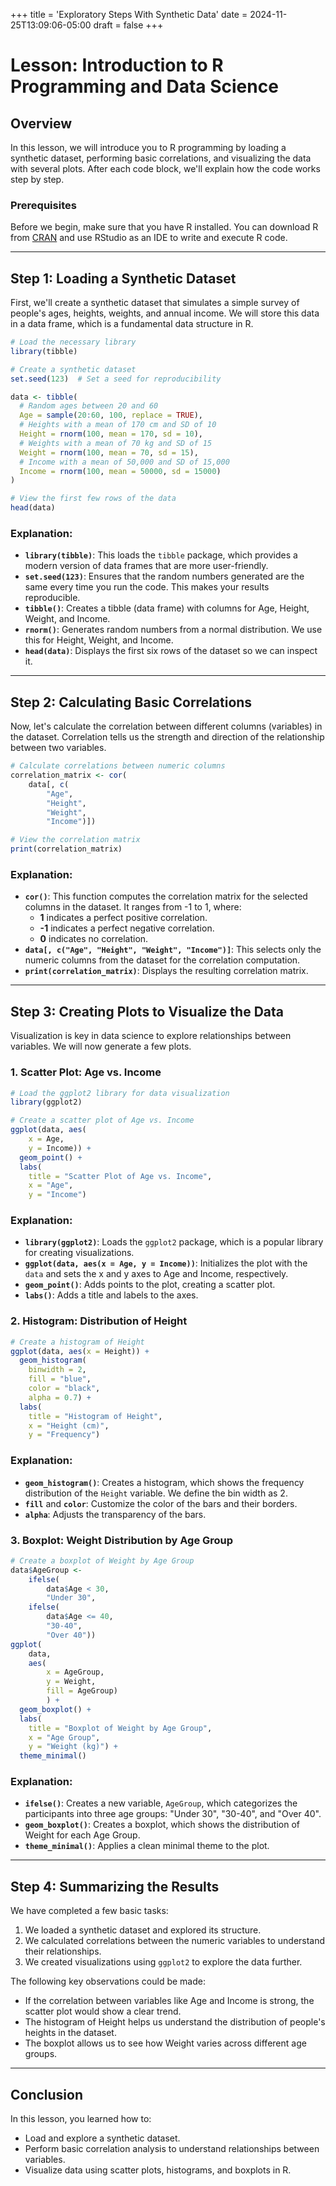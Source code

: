 +++
title = 'Exploratory Steps With Synthetic Data'
date = 2024-11-25T13:09:06-05:00
draft = false
+++

# Lesson: Introduction to R Programming and Data Science

## Overview
In this lesson, we will introduce you to R programming by loading a synthetic dataset, performing basic correlations, and visualizing the data with several plots. After each code block, we'll explain how the code works step by step.

### Prerequisites
Before we begin, make sure that you have R installed. You can download R from [CRAN](https://cran.r-project.org/) and use RStudio as an IDE to write and execute R code.

---

## Step 1: Loading a Synthetic Dataset

First, we'll create a synthetic dataset that simulates a simple survey of people's ages, heights, weights, and annual income. We will store this data in a data frame, which is a fundamental data structure in R.

```r
# Load the necessary library
library(tibble)

# Create a synthetic dataset
set.seed(123)  # Set a seed for reproducibility

data <- tibble(
  # Random ages between 20 and 60
  Age = sample(20:60, 100, replace = TRUE),  
  # Heights with a mean of 170 cm and SD of 10
  Height = rnorm(100, mean = 170, sd = 10),  
  # Weights with a mean of 70 kg and SD of 15
  Weight = rnorm(100, mean = 70, sd = 15),   
  # Income with a mean of 50,000 and SD of 15,000
  Income = rnorm(100, mean = 50000, sd = 15000)
)

# View the first few rows of the data
head(data)
```

### Explanation:
- **`library(tibble)`**: This loads the `tibble` package, which provides a modern version of data frames that are more user-friendly.
- **`set.seed(123)`**: Ensures that the random numbers generated are the same every time you run the code. This makes your results reproducible.
- **`tibble()`**: Creates a tibble (data frame) with columns for Age, Height, Weight, and Income.
- **`rnorm()`**: Generates random numbers from a normal distribution. We use this for Height, Weight, and Income.
- **`head(data)`**: Displays the first six rows of the dataset so we can inspect it.

---

## Step 2: Calculating Basic Correlations

Now, let's calculate the correlation between different columns (variables) in the dataset. Correlation tells us the strength and direction of the relationship between two variables.

```r
# Calculate correlations between numeric columns
correlation_matrix <- cor(
    data[, c(
        "Age",
        "Height",
        "Weight",
        "Income")])

# View the correlation matrix
print(correlation_matrix)
```

### Explanation:
- **`cor()`**: This function computes the correlation matrix for the selected columns in the dataset. It ranges from -1 to 1, where:
  - **1** indicates a perfect positive correlation.
  - **-1** indicates a perfect negative correlation.
  - **0** indicates no correlation.
- **`data[, c("Age", "Height", "Weight", "Income")]`**: This selects only the numeric columns from the dataset for the correlation computation.
- **`print(correlation_matrix)`**: Displays the resulting correlation matrix.

---

## Step 3: Creating Plots to Visualize the Data

Visualization is key in data science to explore relationships between variables. We will now generate a few plots.

### 1. Scatter Plot: Age vs. Income

```r
# Load the ggplot2 library for data visualization
library(ggplot2)

# Create a scatter plot of Age vs. Income
ggplot(data, aes(
    x = Age,
    y = Income)) +
  geom_point() +
  labs(
    title = "Scatter Plot of Age vs. Income",
    x = "Age",
    y = "Income")
```

### Explanation:
- **`library(ggplot2)`**: Loads the `ggplot2` package, which is a popular library for creating visualizations.
- **`ggplot(data, aes(x = Age, y = Income))`**: Initializes the plot with the `data` and sets the x and y axes to Age and Income, respectively.
- **`geom_point()`**: Adds points to the plot, creating a scatter plot.
- **`labs()`**: Adds a title and labels to the axes.

### 2. Histogram: Distribution of Height

```r
# Create a histogram of Height
ggplot(data, aes(x = Height)) +
  geom_histogram(
    binwidth = 2,
    fill = "blue",
    color = "black",
    alpha = 0.7) +
  labs(
    title = "Histogram of Height",
    x = "Height (cm)",
    y = "Frequency")
```

### Explanation:
- **`geom_histogram()`**: Creates a histogram, which shows the frequency distribution of the `Height` variable. We define the bin width as 2.
- **`fill`** and **`color`**: Customize the color of the bars and their borders.
- **`alpha`**: Adjusts the transparency of the bars.

### 3. Boxplot: Weight Distribution by Age Group

```r
# Create a boxplot of Weight by Age Group
data$AgeGroup <- 
    ifelse(
        data$Age < 30, 
        "Under 30", 
    ifelse(
        data$Age <= 40, 
        "30-40", 
        "Over 40"))
ggplot(
    data,
    aes(
        x = AgeGroup,
        y = Weight,
        fill = AgeGroup)
        ) +
  geom_boxplot() +
  labs(
    title = "Boxplot of Weight by Age Group",
    x = "Age Group",
    y = "Weight (kg)") +
  theme_minimal()
```

### Explanation:
- **`ifelse()`**: Creates a new variable, `AgeGroup`, which categorizes the participants into three age groups: "Under 30", "30-40", and "Over 40".
- **`geom_boxplot()`**: Creates a boxplot, which shows the distribution of Weight for each Age Group.
- **`theme_minimal()`**: Applies a clean minimal theme to the plot.

---

## Step 4: Summarizing the Results

We have completed a few basic tasks:
1. We loaded a synthetic dataset and explored its structure.
2. We calculated correlations between the numeric variables to understand their relationships.
3. We created visualizations using `ggplot2` to explore the data further.

The following key observations could be made:
- If the correlation between variables like Age and Income is strong, the scatter plot would show a clear trend.
- The histogram of Height helps us understand the distribution of people's heights in the dataset.
- The boxplot allows us to see how Weight varies across different age groups.

---

## Conclusion

In this lesson, you learned how to:
- Load and explore a synthetic dataset.
- Perform basic correlation analysis to understand relationships between variables.
- Visualize data using scatter plots, histograms, and boxplots in R.
